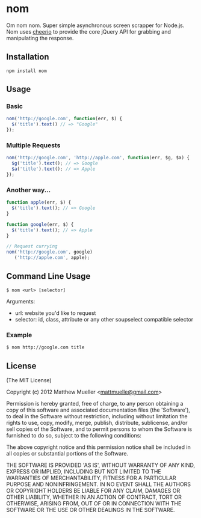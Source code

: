 # nom #

Om nom nom. Super simple asynchronous screen scrapper for Node.js. Nom uses [cheerio](http://github.com/MatthewMueller/cheerio) to provide the core jQuery API for grabbing and manipulating the response.
  
## Installation ##

`npm install nom`

## Usage ##

### Basic ###

```js    
nom('http://google.com', function(err, $) {
  $('title').text() // => "Google"
});
```

### Multiple Requests ###

```js
nom('http://google.com', 'http://apple.com', function(err, $g, $a) {
  $g('title').text(); // => Google
  $a('title').text(); // => Apple
});
```

### Another way... ###

```js
function apple(err, $) {
  $('title').text(); // => Google
}

function google(err, $) {
  $('title').text(); // => Apple
}

// Request currying
nom('http://google.com', google)
   ('http://apple.com', apple);
```

## Command Line Usage ##

    $ nom <url> [selector] 

Arguments: 
* url: website you'd like to request
* selector: id, class, attribute or any other soupselect compatible selector

### Example ###

    $ nom http://google.com title

## License 

(The MIT License)

Copyright (c) 2012 Matthew Mueller &lt;mattmuelle@gmail.com&gt;

Permission is hereby granted, free of charge, to any person obtaining
a copy of this software and associated documentation files (the
'Software'), to deal in the Software without restriction, including
without limitation the rights to use, copy, modify, merge, publish,
distribute, sublicense, and/or sell copies of the Software, and to
permit persons to whom the Software is furnished to do so, subject to
the following conditions:

The above copyright notice and this permission notice shall be
included in all copies or substantial portions of the Software.

THE SOFTWARE IS PROVIDED 'AS IS', WITHOUT WARRANTY OF ANY KIND,
EXPRESS OR IMPLIED, INCLUDING BUT NOT LIMITED TO THE WARRANTIES OF
MERCHANTABILITY, FITNESS FOR A PARTICULAR PURPOSE AND NONINFRINGEMENT.
IN NO EVENT SHALL THE AUTHORS OR COPYRIGHT HOLDERS BE LIABLE FOR ANY
CLAIM, DAMAGES OR OTHER LIABILITY, WHETHER IN AN ACTION OF CONTRACT,
TORT OR OTHERWISE, ARISING FROM, OUT OF OR IN CONNECTION WITH THE
SOFTWARE OR THE USE OR OTHER DEALINGS IN THE SOFTWARE.